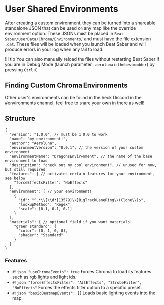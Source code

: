 # User Shared Environments

After creating a custom environment, they can be turned into a shareable standalone JSON that can be used on any map like the override environment option. These JSONs must be placed in `Beat Saber/UserData/Chroma/Environments/` and must have the file extension `.dat`. These files will be loaded when you launch Beat Saber and will produce errors in your log when any fail to load.

!!! tip
    You can also manually reload the files without restarting Beat Saber if you are in Debug Mode (launch parameter `-aerolunaisthebestmodder`) by pressing `Ctrl+E`.

## Finding Custom Chroma Environments

Other user's environments can be found in the heck Discord in the #environments channel, feel free to share your own in there as well!

## Structure
``` { .json .copy }
{
  "version": "1.0.0", // must be 1.0.0 to work
  "name": "my environment!",
  "author": "Aeroluna",
  "environmentVersion": "0.0.1", // the version of your custom environment
  "environmentName": "DragonsEnvironment", // the name of the base environment to load
  "description": "check out my cool environment", // unused for now, but still required
  "features": { // activates certain features for your environment, see below
    "forceEffectsFilter": "NoEffects"
  },
  "environment": [ // your environment!
    {
      "id": "^.*\\[\\d*[13579]\\]BigTrackLaneRing\\(Clone\\)$",
      "lookupMethod": "Regex",
      "scale": [0.1, 0.1, 0.1]
    }
  ],
  "materials": { // optional field if you want materials!
    "green standard": {
      "color": [0, 1, 0, 0],
      "shader": "Standard"
    }
  }
}
```

### Features
* `#!json "useChromaEvents": true` Forces Chroma to load its features such as rgb lights and light ids.
* `#!json "forceEffectsFilter": "AllEffects", "StrobeFilter", "NoEffects"` Forces the effects filter option to a specific preset.
* `#!json "basicBeatmapEvents": []` Loads basic lighting events into the map.